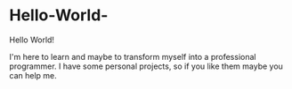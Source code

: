 # Hello-World-
Hello World!



I'm here to learn and maybe to transform myself into a professional programmer.
I have some personal projects, so if you like them maybe you can help me.
